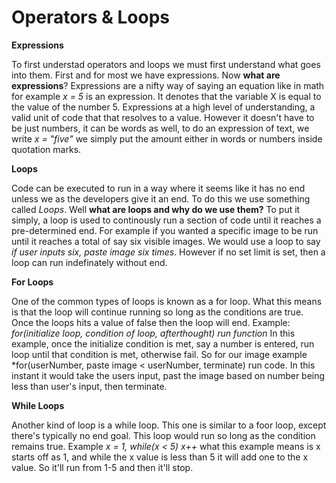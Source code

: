 # Operators & Loops

**Expressions**

To first understad operators and loops we must first understand what goes into them. First and for most we have expressions. Now **what are expressions**? Expressions are a nifty way of saying an equation like in math for example *x = 5* is an expression. It denotes that the variable X is equal to the value of the number 5. Expressions at a high level of understanding, a valid unit of code that that resolves to a value. However it doesn't have to be just numbers, it can be words as well, to do an expression of text, we write *x = "five"* we simply put the amount either in words or numbers inside quotation marks. 

**Loops**

Code can be executed to run in a way where it seems like it has no end unless we as the developers give it an end. To do this we use something called *Loops*. Well **what are loops and why do we use them?** To put it simply, a loop is used to continously run a section of code until it reaches a pre-determined end. For example if you wanted a specific image to be run until it reaches a total of say six visible images. We would use a loop to say *if user inputs six, paste image six times*. However if no set limit is set, then a loop can run indefinately without end. 

**For Loops**

One of the common types of loops is known as a for loop. What this means is that the loop will continue running so long as the conditions are true. Once the loops hits a value of false then the loop will end. Example: *for(initialize loop, condition of loop, afterthought) run function* In this example, once the initialize condition is met, say a number is entered, run loop until that condition is met, otherwise fail. So for our image example *for(userNumber, paste image < userNumber, terminate) run code. In this instant it would take the users input, past the image based on number being less than user's input, then terminate.

**While Loops**

Another kind of loop is a while loop. This one is similar to a foor loop, except there's typically no end goal. This loop would  run so long as the condition remains true. Example *x = 1, while(x < 5) x++* what this example means is x starts off as 1, and while the x value is less than 5 it will add one to the x value. So it'll run from 1-5 and then it'll stop.